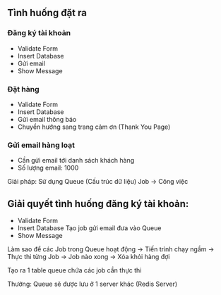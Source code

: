 ## Tình huống đặt ra

### Đăng ký tài khoản

- Validate Form
- Insert Database
- Gửi email
- Show Message

### Đặt hàng

- Validate Form
- Insert Database
- Gửi email thông báo
- Chuyển hướng sang trang cảm ơn (Thank You Page)

### Gửi email hàng loạt

- Cần gửi email tới danh sách khách hàng
- Số lượng email: 1000

Giải pháp: Sử dụng Queue (Cấu trúc dữ liệu)
Job -> Công việc

## Giải quyết tình huống đăng ký tài khoản:

- Validate Form
- Insert Database
  Tạo job gửi email đưa vào Queue
- Show Message

Làm sao để các Job trong Queue hoạt động
-> Tiến trình chạy ngầm -> Thực thi từng Job -> Job nào xong -> Xóa khỏi hàng đợi

Tạo ra 1 table queue chứa các job cần thực thi

Thường: Queue sẽ được lưu ở 1 server khác (Redis Server)
